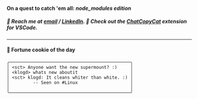 #### On a quest to catch 'em all: *node_modules edition*

##### :calling: Reach me at **[email](mailto:johannes@stenmark.in)** ***/*** **[LinkedIn](https://www.linkedin.com/in/johannes-stenmark)**.  :feet: Check out the [ChatCopyCat](https://github.com/jstenmark/ChatCopyCat) extension for VSCode.

---
#### :cookie: Fortune cookie of the day
```smalltalk
╭──────────────────────────────────────────────╮
│ <sct> Anyone want the new supermount? :)     │
│ <klogd> whats new aboutit                    │
│ <sct> klogd: It cleans whiter than white. :) │
│         -- Seen on #Linux                    │
│                                              │
╰──────────────────────────────────────────────╯
```
